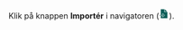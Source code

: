 <!-- markdownlint-disable-file MD041 -->
Klik på knappen **Importér** i navigatoren (![knappen Importér][img1]).

<!-- Referenced images -->
[img1]: ../../../../../../../common/icons/nav-admin-import-active.png
